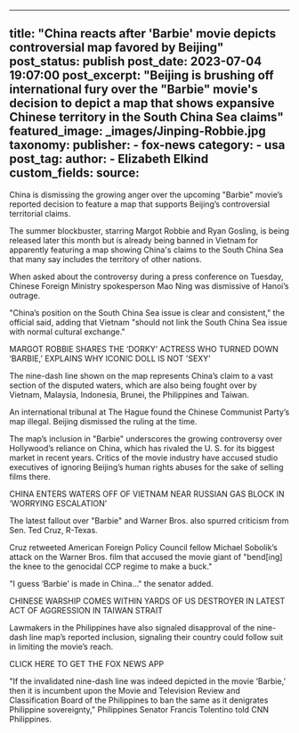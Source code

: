 
---
title: "China reacts after &#39;Barbie&#39; movie depicts controversial map favored by Beijing" 
post_status: publish
post_date: 2023-07-04 19:07:00 
post_excerpt: "Beijing is brushing off international fury over the &quot;Barbie&quot; movie&#39;s decision to depict a map that shows expansive Chinese territory in the South China Sea claims"
featured_image: _images/Jinping-Robbie.jpg 
taxonomy:
    publisher:
        - fox-news
    category:
        - usa 
    post_tag:
    author:
        - Elizabeth Elkind
custom_fields:
    source: 
---
China is dismissing the growing anger over the upcoming &quot;Barbie&quot; movie’s reported decision to feature a map that supports Beijing’s controversial territorial claims.

The summer blockbuster, starring Margot Robbie and Ryan Gosling, is being released later this month but is already being banned in Vietnam for apparently featuring a map showing China&#39;s claims to the South China Sea that many say includes the territory of other nations.

When asked about the controversy during a press conference on Tuesday, Chinese Foreign Ministry spokesperson Mao Ning was dismissive of Hanoi’s outrage.

&quot;China’s position on the South China Sea issue is clear and consistent,&quot; the official said, adding that Vietnam &quot;should not link the South China Sea issue with normal cultural exchange.&quot;

MARGOT ROBBIE SHARES THE ‘DORKY’ ACTRESS WHO TURNED DOWN ‘BARBIE,’ EXPLAINS WHY ICONIC DOLL IS NOT &#39;SEXY&#39;

The nine-dash line shown on the map represents China’s claim to a vast section of the disputed waters, which are also being fought over by Vietnam, Malaysia, Indonesia, Brunei, the Philippines and Taiwan.

An international tribunal at The Hague found the Chinese Communist Party’s map illegal. Beijing dismissed the ruling at the time.

The map’s inclusion in &quot;Barbie&quot; underscores the growing controversy over Hollywood’s reliance on China, which has rivaled the U. S. for its biggest market in recent years. Critics of the movie industry have accused studio executives of ignoring Beijing’s human rights abuses for the sake of selling films there.

CHINA ENTERS WATERS OFF OF VIETNAM NEAR RUSSIAN GAS BLOCK IN ‘WORRYING ESCALATION’

The latest fallout over &quot;Barbie&quot; and Warner Bros. also spurred criticism from Sen. Ted Cruz, R-Texas.

Cruz retweeted American Foreign Policy Council fellow Michael Sobolik’s attack on the Warner Bros. film that accused the movie giant of &quot;bend[ing] the knee to the genocidal CCP regime to make a buck.&quot;

&quot;I guess ‘Barbie’ is made in China…&quot; the senator added.

CHINESE WARSHIP COMES WITHIN YARDS OF US DESTROYER IN LATEST ACT OF AGGRESSION IN TAIWAN STRAIT

Lawmakers in the Philippines have also signaled disapproval of the nine-dash line map’s reported inclusion, signaling their country could follow suit in limiting the movie’s reach.

CLICK HERE TO GET THE FOX NEWS APP

&quot;If the invalidated nine-dash line was indeed depicted in the movie ‘Barbie,’ then it is incumbent upon the Movie and Television Review and Classification Board of the Philippines to ban the same as it denigrates Philippine sovereignty,&quot; Philippines Senator Francis Tolentino told CNN Philippines. 